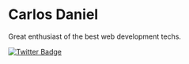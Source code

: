 # Carlos Daniel
Great enthusiast of the best web development techs.

[![Twitter Badge](https://img.shields.io/twitter/url?label=carlosdnba&style=social&url=https%3A%2F%2Ftwitter.com%2Fcarlosdnba)](https://twitter.com/carlosdnba)
